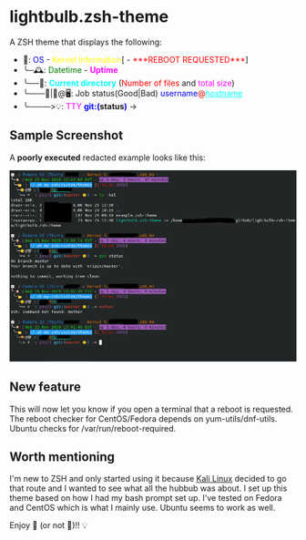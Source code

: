 # lightbulb.zsh-theme

A ZSH theme that displays the following:

- 💽: <span style="color:blue">OS</span> - <span style="color:yellow">Kernel Information</span>[ - <span style="color:red">\*\*\*REBOOT REQUESTED\*\*\*</span>]
- ╰─🕰: <span style="color:green">Datetime</span> - **<span style="color:magenta">Uptime</span>**
- ╰──📂: **<span style="color:cyan">Current directory</span>** (<span style="color:red">Number of files</span> and <span style="color:magenta">total size</span>)
-  ╰───🙂|🤬@🖥: Job status(Good|Bad) <span style="color:blue">username</span><span style="color:red">@</span><span style="color:cyan"><ins>hostname</ins></span>
-  ╰────>💡: <span style="color:magenta">TTY</span> **<span style="color:blue">git:(</span>status<span style="color:blue">)</span>** ->

## Sample Screenshot
A **poorly executed** redacted example looks like this:

![Screenshot](screenshot.png)

## New feature

This will now let you know if you open a terminal that a reboot is requested. The reboot checker for CentOS/Fedora depends on yum-utils/dnf-utils. Ubuntu checks for /var/run/reboot-required.

## Worth mentioning

I'm new to ZSH and only started using it because [Kali Linux](https://www.kali.org/news/kali-linux-2020-3-release/) decided to go that route and I wanted to see what all the hubbub was about.
  I set up this theme based on how I had my bash prompt set up.
  I've tested on Fedora and CentOS which is what I mainly use. Ubuntu seems to work as well.

Enjoy 🙂 (or not 🤬)!! 💡
